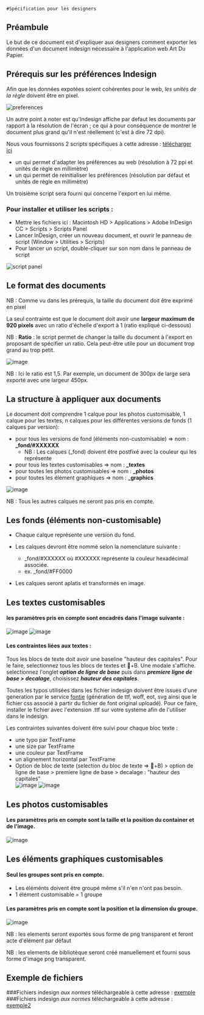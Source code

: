 	#Spécification pour les designers


## Préambule

Le but de ce document est d'expliquer aux designers comment exporter les données d'un document indesign nécessaire à l'application web Art Du Papier.

## Prérequis sur les préférences Indesign

Afin que les données expotées soient cohérentes pour le web, *les unités de la règle* doivent être en pixel.

![preferences](images/preferences.jpg)

Un autre point à noter est qu'Indesign affiche par defaut les documents par rapport à la résolution de l'écran ; ce qui à pour conséquence de montrer le document plus grand qu'il n'est réellement (c'est à dire 72 dpi).

Nous vous fournissons 2 scripts spécifiques à cette adresse : [télécharger ici](http://demo.zeeagency.com/2015/032015/artdupapier/scripts-indesign-web.zip)

- un qui permet d'adapter les préférences au web (résolution à 72 ppi et unités de règle en millimètre)
- un qui permet de reinitialiser les préférences (résolution par défaut et unités de règle en millimètre)

Un troisième script sera fourni qui concerne l'export en lui même.

### Pour installer et utiliser les scripts : 

 * Mettre les fichiers ici : Macintosh HD > Applications > Adobe InDesign CC > Scripts > Scripts Panel
 * Lancer InDesign, créer un nouveau document, et ouvrir le panneau de script (Window > Utilities > Scripts)
 * Pour lancer un script, double-cliquer sur son nom dans le panneau de script 

![script panel](images/script_panel.jpg)

## Le format des documents

NB : Comme vu dans les prérequis, la taille du document doit être exprimé en pixel

La seul contrainte est que le document doit avoir une **largeur maximum de 920 pixels** avec un ratio d'échelle d'export à 1 (ratio expliqué ci-dessous)

NB : **Ratio** : le script permet de changer la taille du document à l'export en proposant de spécifier un ratio. Cela peut-être utile pour un document trop grand au trop petit.

![image](images/ratio.png)

NB : Ici le ratio est 1,5. Par exemple, un document de 300px de large sera exporté avec une largeur 450px.

## La structure à appliquer aux documents


Le document doit comprendre 1 calque pour les photos customisable, 1 calque pour les textes, n calques pour les différentes versions de fonds (1 calques par version):

* pour tous les versions de fond (éléments non-customisable) => nom : **_fond/#XXXXXX**
	- NB : Les calques (_fond) doivent être postfixé avec la couleur qui les représente 
* pour tous les textes customisables => nom : **_textes**
* pour toutes les photos customisables => nom : **_photos**
* pour toutes les élément graphiques => nom : **_graphics**

![image](images/layers.jpg)

NB : Tous les autres calques ne seront pas pris en compte.


## Les fonds (éléments non-customisable)

* Chaque calque représente une version du fond. 

* Les calques devront être nommé selon la nomenclature suivante :
	- _fond/#XXXXXX où #XXXXXX représente la couleur hexadécimal associée.
	- ex. _fond/#FF0000

* Les calques seront aplatis et transformés en image. 
	
## Les textes customisables

#### les paramètres pris en compte sont encadrés dans l'image suivante :
	
	
![image](images/text.jpg)
![image](images/couleur.jpg)
	

#### Les contraintes liées aux textes : 

Tous les blocs de texte doit avoir une baseline "hauteur des capitales". Pour le faire, selectionnez tous les blocs de textes et &#63743;+B. Une modale s'affiche. selectionnez l'onglet ***option de ligne de base***
puis dans ***premiere ligne de base > decalage***, choisissez ***hauteur des capitales***.

Toutes les typos utilisées dans les fichier indesign doivent être issues d'une generation par le service [fontie](https://fontie.flowyapps.com/home) (génération de ttf, woff, eot, svg ainsi que le fichier css associé à partir du fichier de font original uploadé). Pour ce faire, installer le fichier avec l'extension .ttf sur votre systeme afin de l'utiliser dans le indesign.

Les contraintes suivantes doivent être suivi pour chaque bloc texte :

* une typo par TextFrame
* une size par TextFrame
* une couleur par TextFrame
* un alignement horizontal par TextFrame
* Option de bloc de texte (selection du bloc de texte => &#63743;+B) > option de ligne de base > premiere ligne de base > decalage : "hauteur des capitales"  
![image](images/baseline.jpg)
![image](images/baseline2.jpg)
	
## Les photos customisables

#### Les paramètres pris en compte sont la taille et la position du container et de l'image.

![image](images/image.jpg)

## Les éléments graphiques customisables

#### Seul les groupes sont pris en compte. 
* Les éléménts doivent être groupé même s'il n'en n'ont pas besoin. 
* 1 élément customisable = 1 groupe

#### Les paramètres pris en compte sont la position et la dimension du groupe.

![image](images/group.png)

NB : les elements seront exportés sous forme de png transparent et feront acte d'élément par défaut

NB : les elements de bibliotèque seront créé manuellement et fourni sous forme d'image png transparent.

## Exemple de fichiers 
###Fichiers indesign *aux normes* téléchargeable à cette adresse : [exemple](http://demo.zeeagency.com/2015/032015/artdupapier/exemple-indesign.zip)
###Fichiers indesign *aux normes* téléchargeable à cette adresse : [exemple2](ftp://artdupapier.dev2013.zeeagency.com/indesign-exemple2.zip)
	
	

